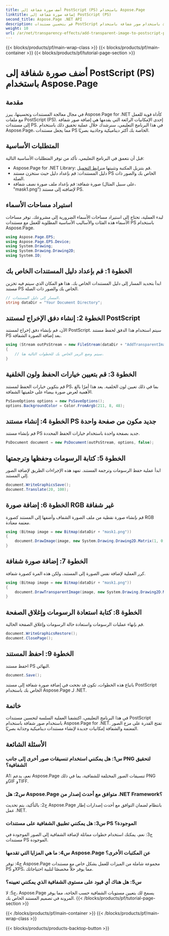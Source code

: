 ```yaml
---
title: أضف صورة شفافة إلى PostScript (PS) باستخدام Aspose.Page
linktitle: إضافة صورة شفافة إلى PostScript (PS)
second_title: Aspose.Page .NET API
description: قم بتحسين مستندات PostScript الخاصة بك باستخدام صور شفافة باستخدام Aspose.Page لـ .NET. اتبع دليلنا خطوة بخطوة للحصول على نتائج ديناميكية وجذابة بصريًا.
weight: 10
url: /ar/net/transparency-effects/add-transparent-image-to-postscript-ps/
---
```


{{< blocks/products/pf/main-wrap-class >}}
{{< blocks/products/pf/main-container >}}
{{< blocks/products/pf/tutorial-page-section >}}

# أضف صورة شفافة إلى PostScript (PS) باستخدام Aspose.Page

## مقدمة

في مجال معالجة المستندات وتحسينها، يبرز Aspose.Page for .NET كأداة قوية للعمل مع ملفات PostScript (PS). إحدى الإمكانيات الرائعة التي يقدمها هي إضافة صور شفافة إلى مستندات PS. في هذا البرنامج التعليمي، سنرشدك خلال عملية تحقيق ذلك باستخدام Aspose.Page، مما يجعل مستندات PS الخاصة بك أكثر ديناميكية وجاذبية بصريًا.

## المتطلبات الأساسية

قبل أن نتعمق في البرنامج التعليمي، تأكد من توفر المتطلبات الأساسية التالية:

-  Aspose.Page for .NET Library: قم بتنزيل المكتبة وتثبيتها من[رابط التحميل](https://releases.aspose.com/page/net/).
- دليل المستندات: قم بإعداد دليل حيث ستخزن مستند PS الخاص بك والصور ذات الصلة.
- صورة شفافة: قم بإعداد ملف صورة نصف شفافة (على سبيل المثال، "mask1.png") لإضافته إلى مستند PS.

## استيراد مساحات الأسماء

لبدء العملية، تحتاج إلى استيراد مساحات الأسماء الضرورية إلى مشروعك. توفر مساحات الأسماء هذه الفئات والأساليب الأساسية المطلوبة للعمل مع مستندات PS باستخدام Aspose.Page.

```csharp
using Aspose.Page.EPS;
using Aspose.Page.EPS.Device;
using System.Drawing;
using System.Drawing.Drawing2D;
using System.IO;
```

## الخطوة 1: قم بإعداد دليل المستندات الخاص بك

ابدأ بتحديد المسار إلى دليل المستندات الخاص بك. هذا هو المكان الذي سيتم فيه تخزين مستند PS الخاص بك والصور ذات الصلة.

```csharp
// المسار إلى دليل المستندات.
string dataDir = "Your Document Directory";
```

## الخطوة 2: إنشاء دفق الإخراج لمستند PostScript

الآن، قم بإنشاء دفق إخراج لمستند PostScript. سيتم استخدام هذا الدفق لحفظ مستند PS بعد إضافة الصورة الشفافة.

```csharp
using (Stream outPsStream = new FileStream(dataDir + "AddTransparentImage_outPS.ps", FileMode.Create))
{
    // سيتم وضع الرمز الخاص بك للخطوات التالية هنا.
}
```

## الخطوة 3: قم بتعيين خيارات الحفظ ولون الخلفية

قم بتكوين خيارات الحفظ لمستند PS، بما في ذلك تعيين لون الخلفية. يعد هذا أمرًا بالغ الأهمية لعرض صورة بيضاء على خلفيتها الشفافة.

```csharp
PsSaveOptions options = new PsSaveOptions();
options.BackgroundColor = Color.FromArgb(211, 8, 48);
```

## الخطوة 4: إنشاء مستند PS جديد مكون من صفحة واحدة

قم بإنشاء مستند PS جديد بصفحة واحدة باستخدام خيارات الحفظ المحددة.

```csharp
PsDocument document = new PsDocument(outPsStream, options, false);
```

## الخطوة 5: كتابة الرسومات وحفظها وترجمتها

ابدأ عملية حفظ الرسومات وترجمة المستند. تمهد هذه الإجراءات الطريق لإضافة الصور إلى المستند.

```csharp
document.WriteGraphicsSave();
document.Translate(20, 100);
```

## الخطوة 6: إضافة صورة RGB غير شفافة

قم بإنشاء صورة نقطية من ملف الصورة الشفاف وأضفها إلى المستند كصورة RGB معتمة معتادة.

```csharp
using (Bitmap image = new Bitmap(dataDir + "mask1.png"))
{
    document.DrawImage(image, new System.Drawing.Drawing2D.Matrix(1, 0, 0, 1, 100, 0), Color.Empty);
}
```

## الخطوة 7: إضافة صورة شفافة

كرر العملية لإضافة نفس الصورة إلى المستند، ولكن هذه المرة كصورة شفافة.

```csharp
using (Bitmap image = new Bitmap(dataDir + "mask1.png"))
{
    document.DrawTransparentImage(image, new System.Drawing.Drawing2D.Matrix(1, 0, 0, 1, 350, 0), 255);
}
```

## الخطوة 8: كتابة استعادة الرسومات وإغلاق الصفحة

قم بإنهاء عمليات الرسومات واستعادة حالة الرسومات وإغلاق الصفحة الحالية.

```csharp
document.WriteGraphicsRestore();
document.ClosePage();
```

## الخطوة 9: احفظ المستند

احفظ مستند PS النهائي.

```csharp
document.Save();
```

باتباع هذه الخطوات، تكون قد نجحت في إضافة صورة شفافة إلى مستند PostScript الخاص بك باستخدام Aspose.Page لـ .NET.

## خاتمة

في هذا البرنامج التعليمي، اكتشفنا العملية السلسة لتحسين مستندات PostScript باستخدام صور شفافة باستخدام Aspose.Page for .NET. تفتح القدرة على مزج الصور المعتمة والشفافة إمكانيات جديدة لإنشاء مستندات ديناميكية وجذابة بصريًا.

## الأسئلة الشائعة

### س1: هل يمكنني استخدام تنسيقات صور أخرى إلى جانب PNG لتحقيق الشفافية؟

A1: نعم، يدعم Aspose.Page تنسيقات الصور المختلفة للشفافية، بما في ذلك PNG وGIF وTIFF.

### س2: هل Aspose.Page متوافق مع أحدث إصدار من .NET Framework؟

ج2: بالتأكيد، يتم تحديث Aspose.Page بانتظام لضمان التوافق مع أحدث إصدارات إطار عمل .NET.

### س3: هل يمكنني تطبيق الشفافية على مستندات PS الموجودة؟

ج3: نعم، يمكنك استخدام خطوات مماثلة لإضافة الشفافية إلى الصور الموجودة في مستندات PS الموجودة.

### س4: ما هي المزايا التي تقدمها Aspose.Page عن المكتبات الأخرى؟

ج4: توفر Aspose.Page مجموعة شاملة من الميزات للعمل بشكل خاص مع مستندات PS وXPS، مما يوفر حلاً مخصصًا لتلبية احتياجاتك.

### س5: هل هناك أي قيود على مستوى الشفافية الذي يمكنني تعيينه؟

ج5: لا، Aspose.Page يسمح لك بتعيين مستويات الشفافية حسب الحاجة، مما يوفر المرونة في تصميم المستند الخاص بك.
{{< /blocks/products/pf/tutorial-page-section >}}

{{< /blocks/products/pf/main-container >}}
{{< /blocks/products/pf/main-wrap-class >}}

{{< blocks/products/products-backtop-button >}}
